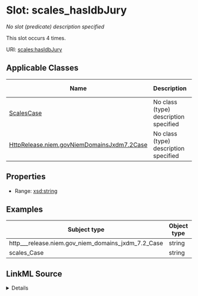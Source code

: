 

# Slot: scales_hasIdbJury


_No slot (predicate) description specified_






This slot occurs 4 times.


URI: [scales:hasIdbJury](http://schemas.scales-okn.org/rdf/scales#hasIdbJury)



<!-- no inheritance hierarchy -->





## Applicable Classes

| Name | Description | Modifies Slot |
| --- | --- | --- |
| [ScalesCase](../classes/ScalesCase.md) | No class (type) description specified |  yes  |
| [HttpRelease.niem.govNiemDomainsJxdm7.2Case](../classes/HttpRelease.niem.govNiemDomainsJxdm7.2Case.md) | No class (type) description specified |  yes  |







## Properties

* Range: [xsd:string](http://www.w3.org/2001/XMLSchema#string)






## Examples

| Subject type | Object type | Example subject | Example object | Occurrences |
| --- | --- | --- | --- | --- |
| http___release.niem.gov_niem_domains_jxdm_7.2_Case | string | scales:/CaseCivil | B | 4 |
| scales_Case | string | scales:/CaseCivil | B | 4 |




## LinkML Source

<details>

```yaml
name: scales_hasIdbJury
annotations:
  count:
    tag: count
    value: 4
description: No slot (predicate) description specified
examples:
- object:
    example_object: B
    example_object_type: string
    example_predicate: scales:hasIdbJury
    example_subject: scales:/CaseCivil
    example_subject_type: http___release.niem.gov_niem_domains_jxdm_7.2_Case
- object:
    example_object: B
    example_object_type: string
    example_predicate: scales:hasIdbJury
    example_subject: scales:/CaseCivil
    example_subject_type: scales_Case
from_schema: scales-kg
rank: 1000
slot_uri: scales:hasIdbJury
alias: scales_hasIdbJury
domain_of:
- http___release.niem.gov_niem_domains_jxdm_7.2_Case
- scales_Case
range: string

```
</details>